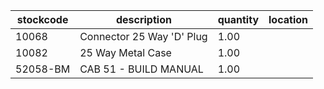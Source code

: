 |stockcode|description|quantity|location|
|---------|-----------|--------|--------|
|10068|Connector 25 Way 'D' Plug|1.00||
|10082|25 Way Metal Case|1.00||
|52058-BM|CAB 51 - BUILD MANUAL|1.00||
